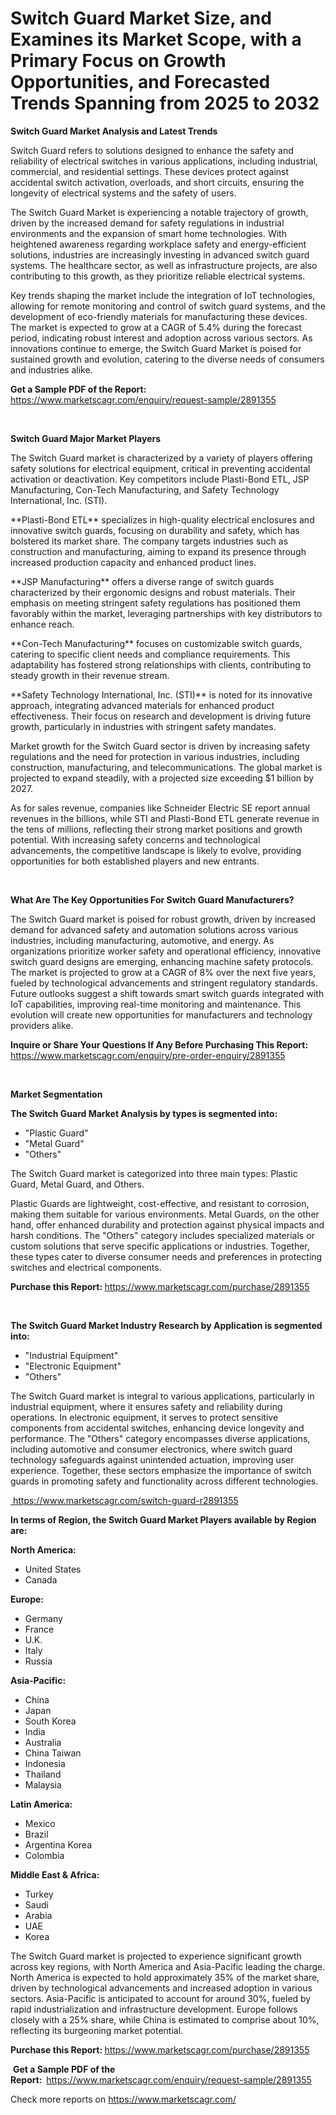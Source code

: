 <p><h1>Switch Guard Market Size, and Examines its Market Scope, with a Primary Focus on Growth Opportunities, and Forecasted Trends Spanning from 2025 to 2032</h1></p><p><strong>Switch Guard Market Analysis and Latest Trends</strong></p>
<p><p>Switch Guard refers to solutions designed to enhance the safety and reliability of electrical switches in various applications, including industrial, commercial, and residential settings. These devices protect against accidental switch activation, overloads, and short circuits, ensuring the longevity of electrical systems and the safety of users.</p><p>The Switch Guard Market is experiencing a notable trajectory of growth, driven by the increased demand for safety regulations in industrial environments and the expansion of smart home technologies. With heightened awareness regarding workplace safety and energy-efficient solutions, industries are increasingly investing in advanced switch guard systems. The healthcare sector, as well as infrastructure projects, are also contributing to this growth, as they prioritize reliable electrical systems.</p><p>Key trends shaping the market include the integration of IoT technologies, allowing for remote monitoring and control of switch guard systems, and the development of eco-friendly materials for manufacturing these devices. The market is expected to grow at a CAGR of 5.4% during the forecast period, indicating robust interest and adoption across various sectors. As innovations continue to emerge, the Switch Guard Market is poised for sustained growth and evolution, catering to the diverse needs of consumers and industries alike.</p></p>
<p><strong>Get a Sample PDF of the Report:&nbsp;</strong> <a href="https://www.marketscagr.com/enquiry/request-sample/2891355?utm_campaign=2942&utm_medium=2&utm_source=Github&utm_content=ia&utm_term=14032025&utm_id=switch-guard">https://www.marketscagr.com/enquiry/request-sample/2891355</a></p>
<p>&nbsp;</p>
<p><strong>Switch Guard Major Market Players</strong></p>
<p><p>The Switch Guard market is characterized by a variety of players offering safety solutions for electrical equipment, critical in preventing accidental activation or deactivation. Key competitors include Plasti-Bond ETL, JSP Manufacturing, Con-Tech Manufacturing, and Safety Technology International, Inc. (STI). </p><p>**Plasti-Bond ETL** specializes in high-quality electrical enclosures and innovative switch guards, focusing on durability and safety, which has bolstered its market share. The company targets industries such as construction and manufacturing, aiming to expand its presence through increased production capacity and enhanced product lines.</p><p>**JSP Manufacturing** offers a diverse range of switch guards characterized by their ergonomic designs and robust materials. Their emphasis on meeting stringent safety regulations has positioned them favorably within the market, leveraging partnerships with key distributors to enhance reach.</p><p>**Con-Tech Manufacturing** focuses on customizable switch guards, catering to specific client needs and compliance requirements. This adaptability has fostered strong relationships with clients, contributing to steady growth in their revenue stream.</p><p>**Safety Technology International, Inc. (STI)** is noted for its innovative approach, integrating advanced materials for enhanced product effectiveness. Their focus on research and development is driving future growth, particularly in industries with stringent safety mandates.</p><p>Market growth for the Switch Guard sector is driven by increasing safety regulations and the need for protection in various industries, including construction, manufacturing, and telecommunications. The global market is projected to expand steadily, with a projected size exceeding $1 billion by 2027.</p><p>As for sales revenue, companies like Schneider Electric SE report annual revenues in the billions, while STI and Plasti-Bond ETL generate revenue in the tens of millions, reflecting their strong market positions and growth potential. With increasing safety concerns and technological advancements, the competitive landscape is likely to evolve, providing opportunities for both established players and new entrants.</p></p>
<p>&nbsp;</p>
<p><strong>What Are The Key Opportunities For Switch Guard Manufacturers?</strong></p>
<p><p>The Switch Guard market is poised for robust growth, driven by increased demand for advanced safety and automation solutions across various industries, including manufacturing, automotive, and energy. As organizations prioritize worker safety and operational efficiency, innovative switch guard designs are emerging, enhancing machine safety protocols. The market is projected to grow at a CAGR of 8% over the next five years, fueled by technological advancements and stringent regulatory standards. Future outlooks suggest a shift towards smart switch guards integrated with IoT capabilities, improving real-time monitoring and maintenance. This evolution will create new opportunities for manufacturers and technology providers alike.</p></p>
<p><strong>Inquire or Share Your Questions If Any Before Purchasing This Report:</strong> <a href="https://www.marketscagr.com/enquiry/pre-order-enquiry/2891355?utm_campaign=2942&utm_medium=2&utm_source=Github&utm_content=ia&utm_term=14032025&utm_id=switch-guard">https://www.marketscagr.com/enquiry/pre-order-enquiry/2891355</a></p>
<p>&nbsp;</p>
<p><strong>Market Segmentation</strong></p>
<p><strong>The Switch Guard Market Analysis by types is segmented into:</strong></p>
<p><ul><li>"Plastic Guard"</li><li>"Metal Guard"</li><li>"Others"</li></ul></p>
<p><p>The Switch Guard market is categorized into three main types: Plastic Guard, Metal Guard, and Others. </p><p>Plastic Guards are lightweight, cost-effective, and resistant to corrosion, making them suitable for various environments. Metal Guards, on the other hand, offer enhanced durability and protection against physical impacts and harsh conditions. The "Others" category includes specialized materials or custom solutions that serve specific applications or industries. Together, these types cater to diverse consumer needs and preferences in protecting switches and electrical components.</p></p>
<p><strong>Purchase this Report:&nbsp;</strong><a href="https://www.marketscagr.com/purchase/2891355?utm_campaign=2942&utm_medium=2&utm_source=Github&utm_content=ia&utm_term=14032025&utm_id=switch-guard">https://www.marketscagr.com/purchase/2891355</a></p>
<p>&nbsp;</p>
<p><strong>The Switch Guard Market Industry Research by Application is segmented into:</strong></p>
<p><ul><li>"Industrial Equipment"</li><li>"Electronic Equipment"</li><li>"Others"</li></ul></p>
<p><p>The Switch Guard market is integral to various applications, particularly in industrial equipment, where it ensures safety and reliability during operations. In electronic equipment, it serves to protect sensitive components from accidental switches, enhancing device longevity and performance. The "Others" category encompasses diverse applications, including automotive and consumer electronics, where switch guard technology safeguards against unintended actuation, improving user experience. Together, these sectors emphasize the importance of switch guards in promoting safety and functionality across different technologies.</p></p>
<p><a href="https://www.marketscagr.com/switch-guard-r2891355?utm_campaign=2942&utm_medium=2&utm_source=Github&utm_content=ia&utm_term=14032025&utm_id=switch-guard">&nbsp;https://www.marketscagr.com/switch-guard-r2891355</a></p>
<p><strong>In terms of Region, the Switch Guard Market Players available by Region are:</strong></p>
<p>
    <p> <strong> North America: </strong>
        <ul>
            <li>United States</li>
            <li>Canada</li>
        </ul>
        </p> 
    <p> <strong> Europe: </strong>
        <ul>
            <li>Germany</li>
            <li>France</li>
            <li>U.K.</li>
            <li>Italy</li>
            <li>Russia</li>
        </ul>
        </p> 
    <p> <strong> Asia-Pacific: </strong>
        <ul>
            <li>China</li>
            <li>Japan</li>
            <li>South Korea</li>
            <li>India</li>
            <li>Australia</li>
            <li>China Taiwan</li>
            <li>Indonesia</li>
            <li>Thailand</li>
            <li>Malaysia</li>
        </ul>
        </p> 
    <p> <strong> Latin America: </strong>
        <ul>
            <li>Mexico</li>
            <li>Brazil</li>
            <li>Argentina Korea</li>
            <li>Colombia</li>
        </ul>
        </p> 
    <p> <strong> Middle East & Africa: </strong>
        <ul>
            <li>Turkey</li>
            <li>Saudi</li>
            <li>Arabia</li>
            <li>UAE</li>
            <li>Korea</li>
        </ul>
    </p>
    </p>
<p><p>The Switch Guard market is projected to experience significant growth across key regions, with North America and Asia-Pacific leading the charge. North America is expected to hold approximately 35% of the market share, driven by technological advancements and increased adoption in various sectors. Asia-Pacific is anticipated to account for around 30%, fueled by rapid industrialization and infrastructure development. Europe follows closely with a 25% share, while China is estimated to comprise about 10%, reflecting its burgeoning market potential.</p></p>
<p><strong>Purchase this Report: </strong><a href="https://www.marketscagr.com/purchase/2891355?utm_campaign=2942&utm_medium=2&utm_source=Github&utm_content=ia&utm_term=14032025&utm_id=switch-guard">https://www.marketscagr.com/purchase/2891355</a></p>
<p>&nbsp;<strong>Get a Sample PDF of the Report:&nbsp;&nbsp;</strong><a href="https://www.marketscagr.com/enquiry/request-sample/2891355?utm_campaign=2942&utm_medium=2&utm_source=Github&utm_content=ia&utm_term=14032025&utm_id=switch-guard">https://www.marketscagr.com/enquiry/request-sample/2891355</a></p>
<p><strong></strong></p>
<p>Check more reports on <a href="https://www.marketscagr.com/?utm_campaign=2942&utm_medium=2&utm_source=Github&utm_content=ia&utm_term=14032025&utm_id=switch-guard">https://www.marketscagr.com/</a></p>